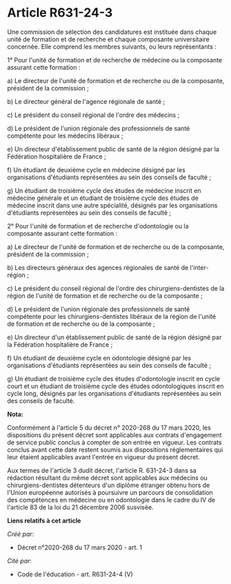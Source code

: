 # Article R631-24-3

Une commission de sélection des candidatures est instituée dans chaque unité de formation et de recherche et chaque
composante universitaire concernée. Elle comprend les membres suivants, ou leurs représentants :

1° Pour l'unité de formation et de recherche de médecine ou la composante assurant cette formation :

a) Le directeur de l'unité de formation et de recherche ou de la composante, président de la commission ;

b) Le directeur général de l'agence régionale de santé ;

c) Le président du conseil régional de l'ordre des médecins ;

d) Le président de l'union régionale des professionnels de santé compétente pour les médecins libéraux ;

e) Un directeur d'établissement public de santé de la région désigné par la Fédération hospitalière de France ;

f) Un étudiant de deuxième cycle en médecine désigné par les organisations d'étudiants représentées au sein des conseils de
faculté ;

g) Un étudiant de troisième cycle des études de médecine inscrit en médecine générale et un étudiant de troisième cycle des
études de médecine inscrit dans une autre spécialité, désignés par les organisations d'étudiants représentées au sein des
conseils de faculté ;

2° Pour l'unité de formation et de recherche d'odontologie ou la composante assurant cette formation :

a) Le directeur de l'unité de formation et de recherche ou de la composante, président de la commission ;

b) Les directeurs généraux des agences régionales de santé de l'inter-région ;

c) Le président du conseil régional de l'ordre des chirurgiens-dentistes de la région de l'unité de formation et de recherche
ou de la composante ;

d) Le président de l'union régionale des professionnels de santé compétente pour les chirurgiens-dentistes libéraux de la
région de l'unité de formation et de recherche ou de la composante ;

e) Un directeur d'un établissement public de santé de la région désigné par la Fédération hospitalière de France ;

f) Un étudiant de deuxième cycle en odontologie désigné par les organisations d'étudiants représentées au sein des conseils
de faculté ;

g) Un étudiant de troisième cycle des études d'odontologie inscrit en cycle court et un étudiant de troisième cycle des
études odontologiques inscrit en cycle long, désignés par les organisations d'étudiants représentées au sein des conseils de
faculté.

**Nota:**

Conformément à l'article 5 du décret n° 2020-268 du 17 mars 2020, les dispositions du présent décret sont applicables aux
contrats d'engagement de service public conclus à compter de son entrée en vigueur. Les contrats conclus avant cette date
restent soumis aux dispositions réglementaires qui leur étaient applicables avant l'entrée en vigueur du présent décret.

Aux termes de l'article 3 dudit décret, l'article R. 631-24-3 dans sa rédaction résultant du même décret sont applicables aux
médecins ou chirurgiens-dentistes détenteurs d'un diplôme étranger obtenu hors de l'Union européenne autorisés à poursuivre
un parcours de consolidation des compétences en médecine ou en odontologie dans le cadre du IV de l'article 83 de la loi du
21 décembre 2006 susvisée.

**Liens relatifs à cet article**

_Créé par_:

  - Décret n°2020-268 du 17 mars 2020 - art. 1

_Cité par_:

  - Code de l'éducation - art. R631-24-4 (V)

